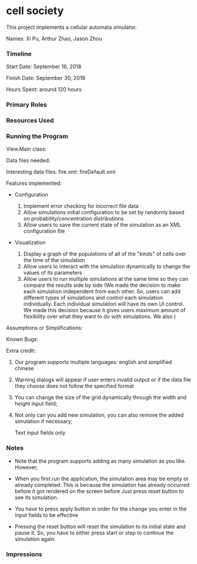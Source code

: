 cell society
====

This project implements a cellular automata simulator.

Names: Xi Pu, Arthur Zhao, Jason Zhou

### Timeline

Start Date: September 16, 2018

Finish Date: September 30, 2018

Hours Spent: around 120 hours

### Primary Roles


### Resources Used


### Running the Program

View.Main class: 

Data files needed: 

Interesting data files:
    fire.xml:
    fireDefault.xml:
    
Features implemented: 

* Configuration
    1. Implement error checking for incorrect file data
    2. Allow simulations initial configuration to be set by randomly based on probability/concentration distributions
    3. Allow users to save the current state of the simulation as an XML configuration file


* Visualization
    1. Display a graph of the populations of all of the "kinds" of cells over the time of the simulation
    2. Allow users to interact with the simulation dynamically to change the values of its parameters
    3. Allow users to run multiple simulations at the same time so they can compare the results side by side
    (We made the decision to make each simulation independent from each other. So, users can add different
    types of simulations and control each simulation individually. Each individual simulation will have its own 
    UI control. We made this decision because it gives users maximum amount of flexibility over what they 
    want to do with simulations. We also )

Assumptions or Simplifications:
    
Known Bugs:

Extra credit:

1. Our program supports multiple languages: english and simplified chinese
    
2. Warning dialogs will appear if user enters invalid output or if the data file they choose 
    does not follow the specified format
    
3. You can change the size of the grid dynamically through the width and height input field;

4. Not only can you add new simulation, you can also remove the added simulation if necessary;


   Text input fields only 

### Notes

* Note that the program supports adding as many simulation as you like. However,


* When you first run the application, the simulation area may be empty or already completed. 
This is because the simulation has already occurred before it got rendered on the screen before
Just press reset button to see its simulation.

* You have to press apply button in order for the change you enter in the input fields
to be effective

* Pressing the reset button will reset the simulation to its 
initial state and pause it. So, you have to either press start 
or step to continue the simulation again. 


### Impressions

